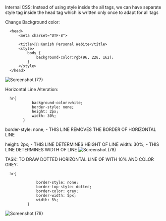 Internal CSS:
Instead of using style inside the all tags, we can have separate style tag inside the head tag which is written only once to adapt for all tags

Change Background color:

      <head>
          <meta charset="UTF-8">

          <title>🧑‍💼 Kanish Personal Webite</title>
          <style>
              body {
                  background-color:rgb(96, 228, 162);
              }
          </style>
      </head>

 ![Screenshot (77)](https://user-images.githubusercontent.com/111358462/229183249-dd814821-91d5-4abb-8513-fd9bf99e2c37.png)


Horizontal Line Alteration:

      hr{
                background-color:white;
                border-style: none;
                height: 2px;
                width: 30%;
            }

        
border-style: none; - THIS LINE REMOVES THE BORDER OF HORIZONTAL LINE

height: 2px; - THIS LINE DETERMINES HEIGHT OF LINE
width: 30%;  - THIS LINE DETERMINES WIDTH OF LINE
![Screenshot (78)](https://user-images.githubusercontent.com/111358462/229183409-be382c7e-f9b2-4149-80cc-916d46521b0d.png)

 

TASK:
TO DRAW DOTTED HORIZONTAL LINE OF WITH 10% AND COLOR GREY:

      hr{

                  border-style: none;
                  border-top-style: dotted;
                  border-color: grey;
                  border-width: 5px;
                  width: 5%;
              }


![Screenshot (79)](https://user-images.githubusercontent.com/111358462/229183603-e2dd1550-27db-48a0-ae4a-9704b99a2e53.png)


